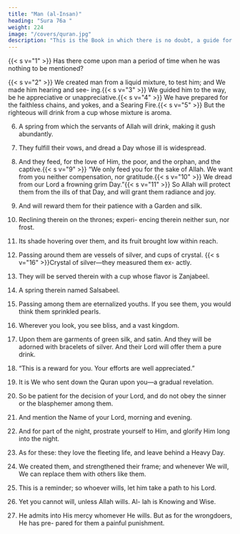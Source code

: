 ```yaml
---
title: "Man (al-Insan)"
heading: "Sura 76a "
weight: 224
image: "/covers/quran.jpg"
description: "This is the Book in which there is no doubt, a guide for the righteous."
---
```



{{< s v="1" >}}  Has there come upon man a period of time when he was nothing to be mentioned?

{{< s v="2" >}}  We created man from a liquid mixture, to test him; and We made him hearing and see-
ing.{{< s v="3" >}}  We guided him to the way, be he appreciative or unappreciative.{{< s v="4" >}}  We have prepared for the faithless chains,
and yokes, and a Searing Fire.{{< s v="5" >}}  But the righteous will drink from a cup
whose mixture is aroma.

6. A spring from which the servants of Allah
will drink, making it gush abundantly.
7. They fulfill their vows, and dread a Day
whose ill is widespread.
8. And they feed, for the love of Him, the poor,
and the orphan, and the captive.{{< s v="9" >}}  “We only feed you for the sake of Allah. We
want from you neither compensation, nor
gratitude.{{< s v="10" >}}  We dread from our Lord a frowning grim
Day.”{{< s v="11" >}}  So Allah will protect them from the ills of
that Day, and will grant them radiance and
joy.
12. And will reward them for their patience
with a Garden and silk.
13. Reclining therein on the thrones; experi-
encing therein neither sun, nor frost.
14. Its shade hovering over them, and its fruit
brought low within reach.
15. Passing around them are vessels of silver,
and cups of crystal.
{{< s v="16" >}}Crystal of silver—they measured them ex-
actly.
17. They will be served therein with a cup
whose flavor is Zanjabeel.
18. A
spring therein named Salsabeel.

19. Passing among them are eternalized
youths. If you see them, you would think
them sprinkled pearls.
20. Wherever you look, you see bliss, and a
vast kingdom.
21. Upon them are garments of green silk, and
satin. And they will be adorned with bracelets
of silver. And their Lord will offer them a
pure drink.
22. “This is a reward for you. Your efforts are
well appreciated.”
23. It is We who sent down the Quran upon
you—a gradual revelation.
24. So be patient for the decision of your Lord,
and do not obey the sinner or the blasphemer
among them.
25. And mention the Name of your Lord,
morning and evening.
26. And for part of the night, prostrate yourself
to Him, and glorify Him long into the night.
27. As for these: they love the fleeting life, and
leave behind a Heavy Day.
28. We created them, and strengthened their
frame; and whenever We will, We can replace
them with others like them.
29. This is a reminder; so whoever wills, let
him take a path to his Lord.
30. Yet you cannot will, unless Allah wills. Al-
lah is Knowing and Wise.
31. He admits into His mercy whomever He
wills. But as for the wrongdoers, He has pre-
pared for them a painful punishment.

